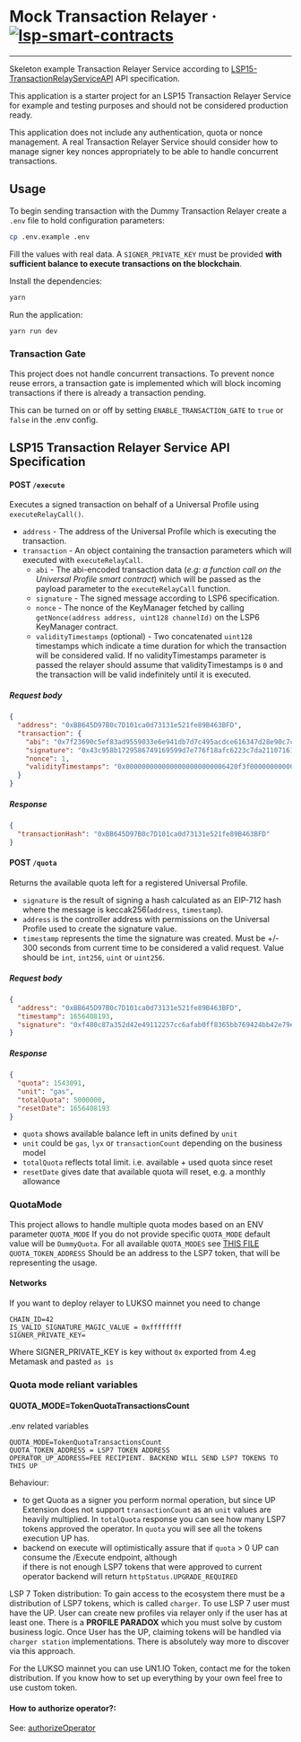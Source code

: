 # Mock Transaction Relayer &middot; [![lsp-smart-contracts](https://img.shields.io/static/v1?label=lsp-smart-contract&message=v0.8.0&color=green)](https://github.com/lukso-network/lsp-smart-contracts/releases/tag/v0.8.0)

---

Skeleton example Transaction Relayer Service according to [LSP15-TransactionRelayServiceAPI](https://github.com/lukso-network/LIPs/blob/main/LSPs/LSP-15-TransactionRelayServiceAPI.md) API specification.

This application is a starter project for an LSP15 Transaction Relayer Service for example and testing purposes and should not be considered production ready.

This application does not include any authentication, quota or nonce management. A real Transaction Relayer Service should consider how to manage signer key nonces appropriately to be able to handle concurrent transactions.

## Usage

To begin sending transaction with the Dummy Transaction Relayer create a `.env` file to hold configuration parameters:

```sh
cp .env.example .env
```

Fill the values with real data. A `SIGNER_PRIVATE_KEY` must be provided **with sufficient balance to execute transactions on the blockchain**.

Install the dependencies:

```sh
yarn
```

Run the application:

```sh
yarn run dev
```

### Transaction Gate

This project does not handle concurrent transactions. To prevent nonce reuse errors, a transaction gate is implemented which will block incoming transactions if there is already a transaction pending.

This can be turned on or off by setting `ENABLE_TRANSACTION_GATE` to `true` or `false` in the .env config.

## LSP15 Transaction Relayer Service API Specification

#### POST `/execute`

Executes a signed transaction on behalf of a Universal Profile using `executeRelayCall()`.

- `address` - The address of the Universal Profile which is executing the transaction.
- `transaction` - An object containing the transaction parameters which will executed with `executeRelayCall`.
  - `abi` - The abi-encoded transaction data (_e.g: a function call on the Universal Profile smart contract_) which will be passed as the payload parameter to the `executeRelayCall` function.
  - `signature` - The signed message according to LSP6 specification.
  - `nonce` - The nonce of the KeyManager fetched by calling `getNonce(address address, uint128 channelId)` on the LSP6 KeyManager contract.
  - `validityTimestamps` (optional) - Two concatenated `uint128` timestamps which indicate a time duration for which the transaction will be considered valid. If no validityTimestamps parameter is passed the relayer should assume that validityTimestamps is `0` and the transaction will be valid indefinitely until it is executed.

##### Request body

```json
{
  "address": "0xBB645D97B0c7D101ca0d73131e521fe89B463BFD",
  "transaction": {
    "abi": "0x7f23690c5ef83ad9559033e6e941db7d7c495acdce616347d28e90c7ce47cbfcfcad3bc5000000000000000000000000000000000000000000000000000000000000004000000000000000000000000000000000000000000000000000000000000000596f357c6aa5a21984a83b7eef4cb0720ac1fcf5a45e9d84c653d97b71bbe89b7a728c386a697066733a2f2f516d624b43744b4d7573376741524470617744687a32506a4e36616f64346b69794e436851726d3451437858454b00000000000000",
    "signature": "0x43c958b1729586749169599d7e776f18afc6223c7da21107161477d291d497973b4fc50a724b1b2ab98f3f8cf1d5cdbbbdf3512e4fbfbdc39732229a15beb14a1b",
    "nonce": 1,
    "validityTimestamps": "0x0000000000000000000000006420f3f000000000000000000000000065ec82d0"
  }
}
```

##### Response

```json
{
  "transactionHash": "0xBB645D97B0c7D101ca0d73131e521fe89B463BFD"
}
```

#### POST `/quota`

Returns the available quota left for a registered Universal Profile.

- `signature` is the result of signing a hash calculated as an EIP-712 hash where the message is keccak256(`address`, `timestamp`).
- `address` is the controller address with permissions on the Universal Profile used to create the signature value.
- `timestamp` represents the time the signature was created. Must be +/- 300 seconds from current time to be considered a valid request. Value should be `int`, `int256`, `uint` or `uint256`.

##### Request body

```json
{
  "address": "0xBB645D97B0c7D101ca0d73131e521fe89B463BFD",
  "timestamp": 1656408193,
  "signature": "0xf480c87a352d42e49112257cc6afab0ff8365bb769424bb42e79e78cd11debf24fd5665b03407d8c2ce994cf5d718031a51a657d4308f146740e17e15b9747ef1b"
}
```

##### Response

```json
{
  "quota": 1543091,
  "unit": "gas",
  "totalQuota": 5000000,
  "resetDate": 1656408193
}
```

- `quota` shows available balance left in units defined by `unit`
- `unit` could be `gas`, `lyx` or `transactionCount` depending on the business model
- `totalQuota` reflects total limit. i.e. available + used quota since reset
- `resetDate` gives date that available quota will reset, e.g. a monthly allowance


### QuotaMode
This project allows to handle multiple quota modes based on an ENV parameter `QUOTA_MODE`
If you do not provide specific `QUOTA_MODE` default value will be `DummyQuota`.
For all available `QUOTA_MODES` see [THIS FILE](src/modules/quota/quota.service.ts)
`QUOTA_TOKEN_ADDRESS` Should be an address to the LSP7 token, that will be representing the usage.

#### Networks
If you want to deploy relayer to LUKSO mainnet you need to change
```.shell
CHAIN_ID=42
IS_VALID_SIGNATURE_MAGIC_VALUE = 0xffffffff
SIGNER_PRIVATE_KEY=
```
Where SIGNER_PRIVATE_KEY is key without `0x` exported from 4.eg Metamask and pasted `as is`
### Quota mode reliant variables
#### QUOTA_MODE=TokenQuotaTransactionsCount
.env related variables
```.shell
QUOTA_MODE=TokenQuotaTransactionsCount
QUOTA_TOKEN_ADDRESS = LSP7 TOKEN ADDRESS
OPERATOR_UP_ADDRESS=FEE RECIPIENT. BACKEND WILL SEND LSP7 TOKENS TO THIS UP
```
Behaviour:
- to get Quota as a signer you perform normal operation, but since UP Extension does not support
  `transactionCount` as an `unit` values are heavily multiplied. In `totalQuota` response you can see how many LSP7 tokens
  approved the operator. In `quota` you will see all the tokens execution UP has.
- backend on execute will optimistically assure that if `quota` > 0 UP can consume the /Execute endpoint, although   
  if there is not enough LSP7 tokens that were approved to current operator backend will return `httpStatus.UPGRADE_REQUIRED`

LSP 7 Token distribution:
To gain access to the ecosystem there must be a distribution of LSP7 tokens, which is called `charger`.
To use LSP 7 user must have the UP. User can create new profiles via relayer only if the user has at least one.
There is a **PROFILE PARADOX** which you must solve by custom business logic.
Once User has the UP, claiming tokens will be handled via `charger station` implementations.
There is absolutely way more to discover via this approach.

For the LUKSO mainnet you can use UN1.IO Token, contact me for the token distribution.
If you know how to set up everything by your own feel free to use custom token.


#### How to authorize operator?:
See: [authorizeOperator](https://github.com/lukso-network/lsp-smart-contracts/blob/develop/docs/contracts/LSP7DigitalAsset/extensions/LSP7Burnable.md#authorizeoperator)
